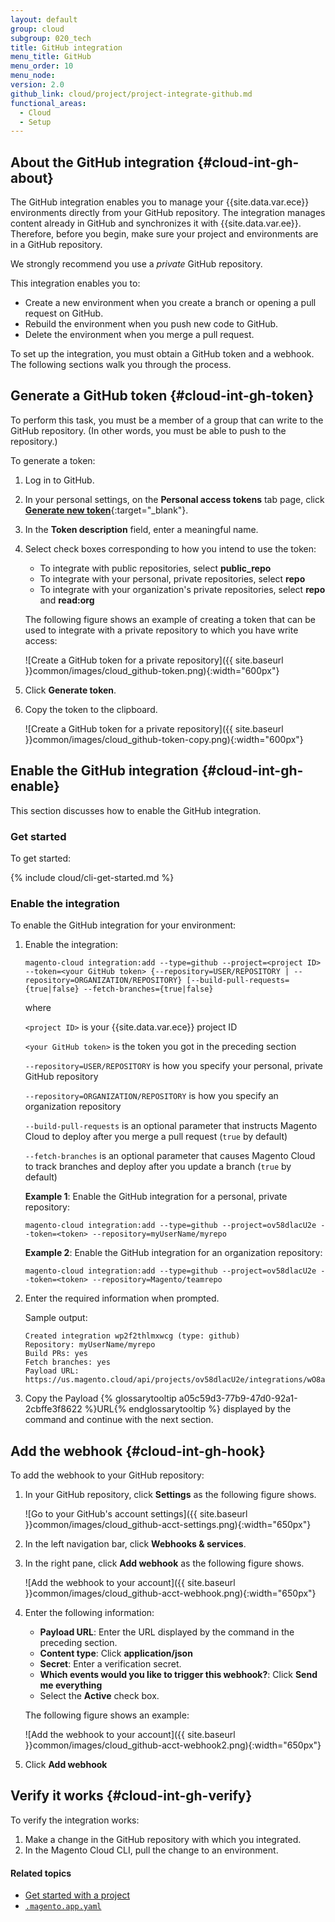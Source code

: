 ```yaml
---
layout: default
group: cloud
subgroup: 020_tech
title: GitHub integration
menu_title: GitHub
menu_order: 10
menu_node:
version: 2.0
github_link: cloud/project/project-integrate-github.md
functional_areas:
  - Cloud
  - Setup
---
```


## About the GitHub integration {#cloud-int-gh-about}
The GitHub integration enables you to manage your {{site.data.var.ece}} environments directly from your GitHub repository. The integration manages content already in GitHub and synchronizes it with {{site.data.var.ee}}. Therefore, before you begin, make sure your project and environments are in a GitHub repository.

We strongly recommend you use a *private* GitHub repository.

This integration enables you to:

*	Create a new environment when you create a branch or opening a pull request on GitHub.
*	Rebuild the environment when you push new code to GitHub.
*	Delete the environment when you merge a pull request.

To set up the integration, you must obtain a GitHub token and a webhook. The following sections walk you through the process.

## Generate a GitHub token {#cloud-int-gh-token}
To perform this task, you must be a member of a group that can write to the GitHub repository. (In other words, you must be able to push to the repository.)

To generate a token:

1.	Log in to GitHub.
2.	In your personal settings, on the **Personal access tokens** tab page, click [**Generate new token**](https://github.com/settings/tokens/new){:target="_blank"}.
4.	In the **Token description** field, enter a meaningful name.
5.	Select check boxes corresponding to how you intend to use the token:

	*	To integrate with public repositories, select **public_repo**
	*	To integrate with your personal, private repositories, select **repo**
	*	To integrate with your organization's private repositories, select **repo** and **read:org**

	The following figure shows an example of creating a token that can be used to integrate with a private repository to which you have write access:

	![Create a GitHub token for a private repository]({{ site.baseurl }}common/images/cloud_github-token.png){:width="600px"}
6.	Click **Generate token**.
7.	Copy the token to the clipboard.

	![Create a GitHub token for a private repository]({{ site.baseurl }}common/images/cloud_github-token-copy.png){:width="600px"}

## Enable the GitHub integration {#cloud-int-gh-enable}
This section discusses how to enable the GitHub integration.

### Get started
To get started:

{% include cloud/cli-get-started.md %}

### Enable the integration
To enable the GitHub integration for your environment:

1.	Enable the integration:

		magento-cloud integration:add --type=github --project=<project ID> --token=<your GitHub token> {--repository=USER/REPOSITORY | --repository=ORGANIZATION/REPOSITORY} [--build-pull-requests={true|false} --fetch-branches={true|false}

	where

	`<project ID>` is your {{site.data.var.ece}} project ID

	`<your GitHub token>` is the token you got in the preceding section

	`--repository=USER/REPOSITORY` is how you specify your personal, private GitHub repository

	`--repository=ORGANIZATION/REPOSITORY` is how you specify an organization repository

	`--build-pull-requests` is an optional parameter that instructs Magento Cloud to deploy after you merge a pull request (`true` by default)

	`--fetch-branches` is an optional parameter that causes Magento Cloud to track branches and deploy after you update a branch (`true` by default)

	**Example 1**: Enable the GitHub integration for a personal, private repository:

		magento-cloud integration:add --type=github --project=ov58dlacU2e --token=<token> --repository=myUserName/myrepo

	**Example 2**: Enable the GitHub integration for an organization repository:

		magento-cloud integration:add --type=github --project=ov58dlacU2e --token=<token> --repository=Magento/teamrepo
6.	Enter the required information when prompted.

	Sample output:

		Created integration wp2f2thlmxwcg (type: github)
		Repository: myUserName/myrepo
		Build PRs: yes
		Fetch branches: yes
		Payload URL: https://us.magento.cloud/api/projects/ov58dlacU2e/integrations/wO8a0eoamxwcg/hook

5.	Copy the Payload {% glossarytooltip a05c59d3-77b9-47d0-92a1-2cbffe3f8622 %}URL{% endglossarytooltip %} displayed by the command and continue with the next section.

## Add the webhook {#cloud-int-gh-hook}
To add the webhook to your GitHub repository:

1.	In your GitHub repository, click **Settings** as the following figure shows.

	![Go to your GitHub's account settings]({{ site.baseurl }}common/images/cloud_github-acct-settings.png){:width="650px"}
2.	In the left navigation bar, click **Webhooks & services**.
3.	In the right pane, click **Add webhook** as the following figure shows.

	![Add the webhook to your account]({{ site.baseurl }}common/images/cloud_github-acct-webhook.png){:width="650px"}
4.	Enter the following information:

	*	**Payload URL**: Enter the URL displayed by the command in the preceding section.
	*	**Content type**: Click **application/json**
	*	**Secret**: Enter a verification secret.
	*	**Which events would you like to trigger this webhook?**: Click **Send me everything**
	*	Select the **Active** check box.

	The following figure shows an example:

	![Add the webhook to your account]({{ site.baseurl }}common/images/cloud_github-acct-webhook2.png){:width="650px"}
5.	Click **Add webhook**

## Verify it works {#cloud-int-gh-verify}
To verify the integration works:

1.	Make a change in the GitHub repository with which you integrated.
2.	In the Magento Cloud CLI, pull the change to an environment.


#### Related topics
*	[Get started with a project]({{page.baseurl}}cloud/project/project-start.html)
*	[`.magento.app.yaml`]({{page.baseurl}}cloud/project/project-conf-files_magento-app.html)
